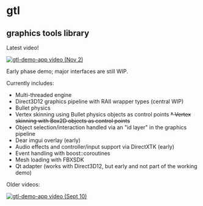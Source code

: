 # gtl
## graphics tools library

Latest video!

[![gtl-demo-app video (Nov 2)](https://img.youtube.com/vi/upi3QPKA6xA/0.jpg)](https://youtu.be/upi3QPKA6xA)

Early phase demo; major interfaces are still WIP.

Currently includes:
* Multi-threaded engine
* Direct3D12 graphics pipeline with RAII wrapper types (central WIP)
* Bullet physics 
* Vertex skinning using Bullet physics objects as control points
~~* Vertex skinning with Box2D objects as control points~~
* Object selection/interaction handled via an "id layer" in the graphics pipeline
* Dear imgui overlay (early)
* Audio effects and controller/input support via DirectXTK (early)
* Event handling with boost::coroutines
* Mesh loading with FBXSDK
* Qt adapter (works with Direct3D12, but early and not part of the working demo)

Older videos:

[![gtl-demo-app video (Sept 10)](https://img.youtube.com/vi/XNLS5wE2rkA/0.jpg)](https://youtu.be/XNLS5wE2rkA)
